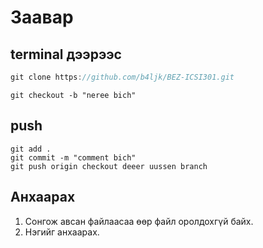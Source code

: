 # Заавар

## terminal дээрээс

```c
git clone https://github.com/b4ljk/BEZ-ICSI301.git
```

```git
git checkout -b "neree bich"
```

## push

```git
git add .
git commit -m "comment bich"
git push origin checkout deeer uussen branch
```

## Анхаарах

1. Сонгож авсан файлаасаа өөр файл оролдохгүй байх.
2. Нэгийг анхаарах.
